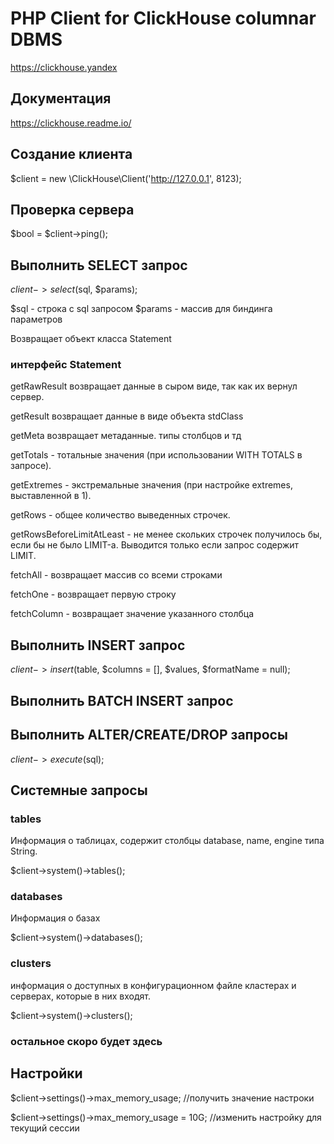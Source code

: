# PHP Client for ClickHouse columnar DBMS 
https://clickhouse.yandex


## Документация
https://clickhouse.readme.io/

## Создание клиента

$client = new \ClickHouse\Client('http://127.0.0.1', 8123);


## Проверка сервера

$bool = $client->ping();

## Выполнить SELECT запрос

$client->select($sql, $params);

$sql - строка с sql запросом
$params - массив для биндинга параметров

Возвращает объект класса Statement

### интерфейс Statement

getRawResult возвращает данные в сыром виде, так как их вернул сервер.

getResult  возвращает данные в виде объекта stdClass

getMeta возвращает метаданные. типы столбцов и тд

getTotals  - тотальные значения (при использовании WITH TOTALS в запросе).

getExtremes - экстремальные значения (при настройке extremes, выставленной в 1).

getRows - общее количество выведенных строчек.

getRowsBeforeLimitAtLeast - не менее скольких строчек получилось бы, если бы не было LIMIT-а. Выводится только если запрос содержит LIMIT.

fetchAll - возвращает массив со всеми строками 

fetchOne - возвращает первую строку

fetchColumn - возвращает значение указанного столбца

## Выполнить INSERT запрос

$client->insert($table, $columns = [], $values, $formatName = null);

## Выполнить BATCH INSERT запрос

## Выполнить ALTER/CREATE/DROP запросы

$client->execute($sql);

## Системные запросы

### tables

Информация о таблицах, содержит столбцы database, name, engine типа String.

$client->system()->tables();

### databases

Информация о базах

$client->system()->databases();


### clusters

 информация о доступных в конфигурационном файле кластерах и серверах, которые в них входят.

$client->system()->clusters();


### остальное скоро будет здесь


## Настройки 

$client->settings()->max_memory_usage; //получить значение настроки

$client->settings()->max_memory_usage = 10G;  //изменить настройку для текущий сессии
